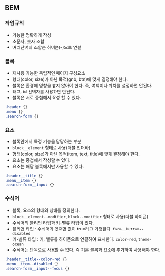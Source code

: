 ## BEM
### 작업규칙
- 가능한 명확하게 작성
- 소문자, 숫자 조합
- 여러단어의 조합은 하이픈(-)으로 연결

### 블록
- 재사용 가능한 독립적인 페이지 구성요소
- 형태(color, size)가 아닌 목적(gnb, btn)에 맞게 결정해야 한다.
- 블록은 환경에 영향을 받지 않아야 한다. 즉, 여백이나 위치를 설정하면 안된다.
- 태그, id 선택자를 사용하면 안된다.
- 블록은 서로 중첩해서 작성 할 수 있다.
```css
.header {}
.menu {}
.search-form {}
```

### 요소
- 블록안에서 특정 기능을 담당하는 부분
- `block__element` 형태로 사용(더블 언더바)
- 형태(color, size)가 아닌 목적(item, text, title)에 맞게 결정해야 한다.
- 요소는 중첩해서 작성할 수 있다.
- 요소는 해당 블록에서만 사용할 수 있다.
```css
.header__title {}
.menu__item {}
.search-form__input {}
```

### 수식어
- 블록, 요소의 형태와 상태를 정의한다.
- `block__element--modifier`, `block--modifier` 형태로 사용(더블 하이픈)
- 수식어의 불리언 타입과 키-벨류 타입이 있다.
- 블리언 타입 : 수식어가 있으면 값이 true라고 가정한다. `form__buttom--disabled`
- 키-벨류 타입 : 키, 벨류를 하이픈으로 연결하여 표시한다. `color-red`, `theme-ocean`
- 수식어는 단독으로 사용할 수 없다. 즉 기본 블록과 요소에 추가하여 사용해야 한다.
```css
.header__title--color-red {}
.menu__item--disabled {}
.search-form__input--focus {}
```